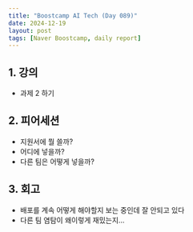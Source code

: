 ```yaml
---
title: "Boostcamp AI Tech (Day 089)"
date: 2024-12-19
layout: post
tags: [Naver Boostcamp, daily report]
---
```

## 1. 강의
- 과제 2 하기

## 2. 피어세션
- 지원서에 뭘 쓸까?
- 어디에 넣을까?
- 다른 팀은 어떻게 넣을까?

## 3. 회고
- 배포를 계속 어떻게 해야할지 보는 중인데 잘 안되고 있다
- 다른 팀 염탐이 왜이렇게 재밌는지...